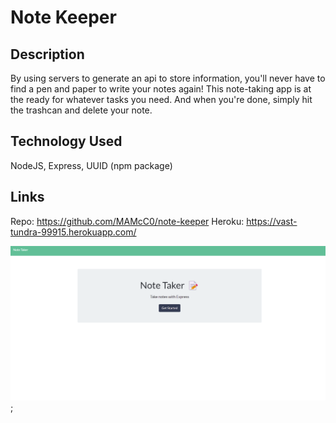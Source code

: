 # Note Keeper

 ## Description
  
  By using servers to generate an api to store information, you'll never have to find a pen and paper to write your notes again! This note-taking app is at the ready for whatever tasks you need. And when you're done, simply hit the trashcan and delete your note.

## Technology Used
NodeJS, Express, UUID (npm package)

## Links
Repo: https://github.com/MAMcC0/note-keeper
Heroku: https://vast-tundra-99915.herokuapp.com/


![Screenshot-of-app](./public/assets/Screenshot%20(35).png);